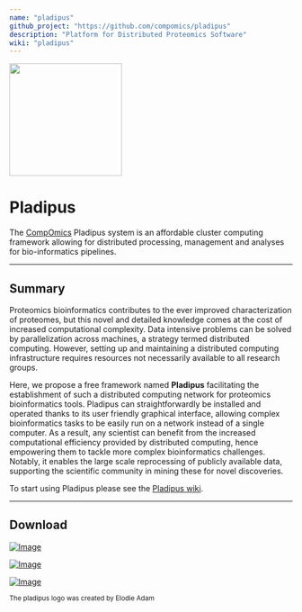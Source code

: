 ```yaml
---
name: "pladipus"
github_project: "https://github.com/compomics/pladipus"
description: "Platform for Distributed Proteomics Software"
wiki: "pladipus"
---
```


<img src="https://raw.githubusercontent.com/wiki/compomics/pladipus/pladipus_logo.jpg" width="200">

# Pladipus

The [CompOmics](http://www.compomics.com) Pladipus system is an affordable cluster computing framework allowing for distributed processing, management and analyses for bio-informatics pipelines.

----

## Summary

Proteomics bioinformatics contributes to the ever improved characterization of proteomes, but this novel and detailed knowledge comes at the cost of increased computational complexity. Data intensive problems can be solved by parallelization across machines, a strategy termed distributed computing. However, setting up and maintaining a distributed computing infrastructure requires resources not necessarily available to all research groups.

Here, we propose a free framework named **Pladipus** facilitating the establishment of such a distributed computing network for proteomics bioinformatics tools. Pladipus can straightforwardly be installed and operated thanks to its user friendly graphical interface, allowing complex bioinformatics tasks to be easily run on a network instead of a single computer. As a result, any scientist can benefit from the increased computational efficiency provided by distributed computing, hence empowering them to tackle more complex bioinformatics challenges. Notably, it enables the large scale reprocessing of publicly available data, supporting the scientific community in mining these for novel discoveries.

To start using Pladipus please see the [Pladipus wiki](/pladipus/wiki/home.html).

----


## Download


[ ![Image](https://raw.githubusercontent.com/wiki/compomics/pladipus/Download_Installer_Button.png)](http://genesis.ugent.be/pladipus/download/Pladipus-installer-0.3.1.jar)

[ ![Image](https://raw.githubusercontent.com/wiki/compomics/pladipus/Download_Pladipus_Windows_Button.png)](http://genesis.ugent.be/pladipus/download/pladipus-windows.zip)

[ ![Image](https://raw.githubusercontent.com/wiki/compomics/pladipus/Download_Pladipus_Linux_Button.png)](http://genesis.ugent.be/pladipus/download/pladipus-linux.zip)



<sub>The pladipus logo was created by Elodie Adam</sub>
